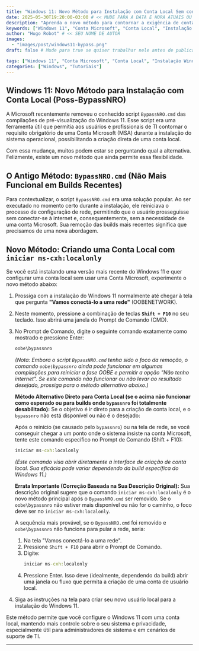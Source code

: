 ```yaml
---
title: "Windows 11: Novo Método para Instalação com Conta Local Sem conta de E-mail e sem internet(Poss-BypassNRO)"
date: 2025-05-30T19:20:00-03:00 # << MUDE PARA A DATA E HORA ATUAIS OU DE PUBLICAÇÃO
description: "Aprenda o novo método para contornar a exigência de conta Microsoft e criar uma conta local, sem internet e sem conta de e-mail durante a instalação do Windows 11, após a remoção do script BypassNRO.cmd."
keywords: ["Windows 11", "Conta Microsoft", "Conta Local", "Instalação Windows", "BypassNRO", "ITSupport", "System Administration", "Dicas de TI"]
author: "Hugo Robot" # << SEU NOME DE AUTOR
images: 
  - "images/post/windows11-bypass.png"
draft: false # Mude para true se quiser trabalhar nele antes de publicar

tags: ["Windows 11", "Conta Microsoft", "Conta Local", "Instalação Windows", "BypassNRO", "ITSupport", "System Administration", "Dicas de TI"]
categories: ["Windows", "Tutoriais"]
---
```

## Windows 11: Novo Método para Instalação com Conta Local (Poss-BypassNRO)
A Microsoft recentemente removeu o conhecido script `BypassNRO.cmd` das compilações de pré-visualização do Windows 11. Esse script era uma ferramenta útil que permitia aos usuários e profissionais de TI contornar o requisito obrigatório de uma Conta Microsoft (MSA) durante a instalação do sistema operacional, possibilitando a criação direta de uma conta local.

Com essa mudança, muitos podem estar se perguntando qual a alternativa. Felizmente, existe um novo método que ainda permite essa flexibilidade.

## O Antigo Método: `BypassNRO.cmd` (Não Mais Funcional em Builds Recentes)

Para contextualizar, o script `BypassNRO.cmd` era uma solução popular. Ao ser executado no momento certo durante a instalação, ele reiniciava o processo de configuração de rede, permitindo que o usuário prosseguisse sem conectar-se à internet e, consequentemente, sem a necessidade de uma conta Microsoft. Sua remoção das builds mais recentes significa que precisamos de uma nova abordagem.

## Novo Método: Criando uma Conta Local com `iniciar ms-cxh:localonly`

Se você está instalando uma versão mais recente do Windows 11 e quer configurar uma conta local sem usar uma Conta Microsoft, experimente o novo método abaixo:

1.  Prossiga com a instalação do Windows 11 normalmente até chegar à tela que pergunta **"Vamos conectá-lo a uma rede"** (OOBENETWORK).
2.  Neste momento, pressione a combinação de teclas **`Shift + F10`** no seu teclado. Isso abrirá uma janela do Prompt de Comando (CMD).
3.  No Prompt de Comando, digite o seguinte comando exatamente como mostrado e pressione Enter:
    ```cmd
    oobe\bypassnro
    ```
    *(Nota: Embora o script `BypassNRO.cmd` tenha sido o foco da remoção, o comando `oobe\bypassnro` ainda pode funcionar em algumas compilações para reiniciar a fase OOBE e permitir a opção "Não tenho internet". Se este comando não funcionar ou não levar ao resultado desejado, prossiga para o método alternativo abaixo.)*

    **Método Alternativo Direto para Conta Local (se o acima não funcionar como esperado ou para builds onde `bypassnro` foi totalmente desabilitado):**
    Se o objetivo é ir direto para a criação de conta local, e o `bypassnro` não está disponível ou não é o desejado:

    Após o reinício (se causado pelo `bypassnro`) ou na tela de rede, se você conseguir chegar a um ponto onde o sistema insiste na conta Microsoft, tente este comando específico no Prompt de Comando (Shift + F10):

    ```cmd
    iniciar ms-cxh:localonly
    ```
    *(Este comando visa abrir diretamente a interface de criação de conta local. Sua eficácia pode variar dependendo da build específica do Windows 11.)*
    
    

    **Errata Importante (Correção Baseada na Sua Descrição Original):**
    Sua descrição original sugere que o comando `iniciar ms-cxh:localonly` é o novo método principal após o `BypassNRO.cmd` ser removido. Se o `oobe\bypassnro` não estiver mais disponível ou não for o caminho, o foco deve ser no `iniciar ms-cxh:localonly`.

    A sequência mais provável, se o `BypassNRO.cmd` foi removido e `oobe\bypassnro` não funciona para pular a rede, seria:
    1.  Na tela "Vamos conectá-lo a uma rede".
    2.  Pressione `Shift + F10` para abrir o Prompt de Comando.
    3.  Digite:
        ```cmd
        iniciar ms-cxh:localonly
        ```
    4.  Pressione Enter. Isso deve (idealmente, dependendo da build) abrir uma janela ou fluxo que permita a criação de uma conta de usuário local.

4.  Siga as instruções na tela para criar seu novo usuário local para a instalação do Windows 11.

Este método permite que você configure o Windows 11 com uma conta local, mantendo mais controle sobre o seu sistema e privacidade, especialmente útil para administradores de sistema e em cenários de suporte de TI.

---
